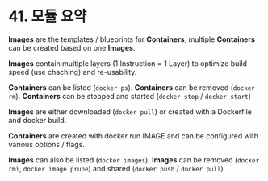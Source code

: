 # 41. 모듈 요약

**Images** are the templates / blueprints for **Containers**, multiple **Containers** can be created based on one **Images**.

**Images** contain multiple layers (1 Instruction = 1 Layer) to optimize build speed (use chaching) and re-usability.

**Containers** can be listed (`docker ps`).
**Containers** can be removed (`docker rm`).
**Containers** can be stopped and started (`docker stop` / `docker start`)

**Images** are either downloaded (`docker pull`)
or created with a Dockerfile and docker build.

**Containers** are created with docker run IMAGE and can be configured with various options / flags.

**Images** can also be listed (`docker images`).
**Images** can be removed (`docker rmi`, `docker image prune`) and shared (`docker push` / `docker pull`)